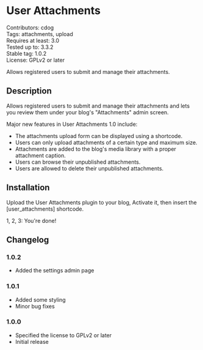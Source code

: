 User Attachments
=================

Contributors: cdog  
Tags: attachments, upload  
Requires at least: 3.0  
Tested up to: 3.3.2  
Stable tag: 1.0.2  
License: GPLv2 or later

Allows registered users to submit and manage their attachments.

Description
-----------

Allows registered users to submit and manage their attachments and lets you review them under your blog's "Attachments" admin screen.

Major new features in User Attachments 1.0 include:

* The attachments upload form can be displayed using a shortcode.
* Users can only upload attachments of a certain type and maximum size.
* Attachments are added to the blog's media library with a proper attachment caption.
* Users can browse their unpublished attachments.
* Users are allowed to delete their unpublished attachments.

Installation
------------

Upload the User Attachments plugin to your blog, Activate it, then insert the [user_attachments] shortcode.

1, 2, 3: You're done!

Changelog
---------

### 1.0.2

* Added the settings admin page

### 1.0.1

* Added some styling
* Minor bug fixes

### 1.0.0

* Specified the license to GPLv2 or later
* Initial release
